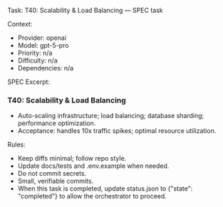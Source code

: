 Task: T40: Scalability & Load Balancing — SPEC task

Context:
- Provider: openai
- Model: gpt-5-pro
- Priority: n/a
- Difficulty: n/a
- Dependencies: n/a

SPEC Excerpt:

### T40: Scalability & Load Balancing
- Auto-scaling infrastructure; load balancing; database sharding; performance optimization.
- Acceptance: handles 10x traffic spikes; optimal resource utilization.

Rules:
- Keep diffs minimal; follow repo style.
- Update docs/tests and .env.example when needed.
- Do not commit secrets.
- Small, verifiable commits.
- When this task is completed, update status.json to {"state": "completed"} to allow the orchestrator to proceed.
